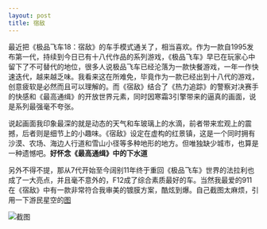 ```yaml
---
layout: post
title: 宿敌
---
```


最近把《极品飞车18：宿敌》的车手模式通关了，相当喜欢。作为一款自1995发布第一代，持续到今日已有十八代作品的系列游戏，《极品飞车》早已在玩家心中留下了不可替代的地位，很多人说极品飞车已经沦落为一款快餐游戏，一年一作快速迭代，越来越乏味。我看来这在所难免，毕竟作为一款已经出到十八代的游戏，创意疲软是必然而且可以理解的。而《宿敌》结合了《热力追踪》的警察对决赛手的快感和《最高通缉》的开放世界元素，同时因寒霜3引擎带来的逼真的画面，说是系列最强毫不夸张。

说起画面我印象最深的就是动态的天气和车玻璃上的水滴，前者带来宏观上的震撼，后者则是细节上的小趣味。《宿敌》设定在虚构的红景镇，这是一个同时拥有沙漠、农场、海边人行道和雪山小径等多种地形的地方。但唯独缺少城市，也算是一种遗憾吧。**好怀念《最高通缉》中的下水道**

另外不得不提，那从7代开始至今阔别11年终于重回《极品飞车》世界的法拉利也成了一大亮点，并且毫不意外的，F12成了综合素质最好的车。当然我最爱的911在《宿敌》中有一款非常符合我审美的镀膜方案，酷炫到爆。自己截图太麻烦，引用一下游民星空的[图](http://www.gamersky.com/showimage/id_gamersky_17.shtml?http://img1.gamersky.com/image2013/11/20131121tqy_2/gamersky_17origin_33_2013112117547CC.jpg)

![截图](http://img1.gamersky.com/image2013/11/20131121tqy_2/gamersky_17origin_33_2013112117547CC.jpg)